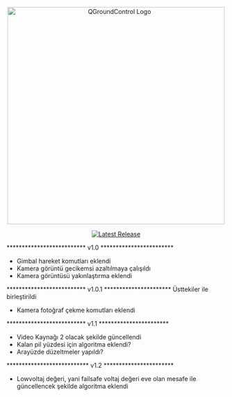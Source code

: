 
<p align="center">
  <img src="https://raw.githubusercontent.com/Dronecode/UX-Design/35d8148a8a0559cd4bcf50bfa2c94614983cce91/QGC/Branding/Deliverables/QGC_RGB_Logo_Horizontal_Positive_PREFERRED/QGC_RGB_Logo_Horizontal_Positive_PREFERRED.svg" alt="QGroundControl Logo" width="500">
</p>

<p align="center">
  <a href="https://github.com/mavlink/QGroundControl/releases">
    <img src="https://img.shields.io/github/release/mavlink/QGroundControl.svg" alt="Latest Release">
  </a>
</p>
************************** v1.0 ************************  

+ Gimbal hareket komutları eklendi  
+ Kamera görüntü gecikemsi azaltılmaya çalışıldı  
+ Kamera görüntüsü yakınlaştırma eklendi

************************** v1.0.1 **********************  Üsttekiler ile birleştirildi  
+ Kamera fotoğraf çekme komutları eklendi  

************************** v1.1 ***********************  
+ Video Kaynağı 2 olacak şekilde güncellendi  
+ Kalan pil yüzdesi için algoritma eklendi?    
+ Arayüzde düzeltmeler yapıldı?  

*************************** v1.2 ***********************  
+ Lowvoltaj değeri, yani failsafe voltaj değeri eve olan mesafe ile güncellencek şekilde algoritma eklendi
  
